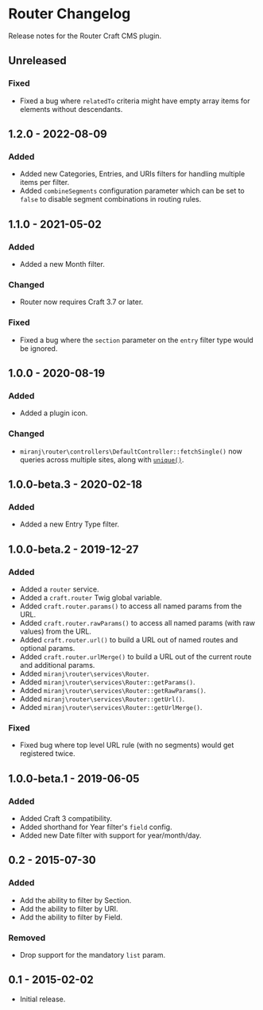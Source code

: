# Router Changelog

Release notes for the Router Craft CMS plugin.



## Unreleased

### Fixed
- Fixed a bug where `relatedTo` criteria might have empty array items for elements without descendants.



## 1.2.0 - 2022-08-09

### Added
- Added new Categories, Entries, and URIs filters for handling multiple items per filter.
- Added `combineSegments` configuration parameter which can be set to `false` to disable segment combinations in routing rules.



## 1.1.0 - 2021-05-02

### Added
- Added a new Month filter.

### Changed
- Router now requires Craft 3.7 or later.

### Fixed
- Fixed a bug where the `section` parameter on the `entry` filter type would be ignored.



## 1.0.0 - 2020-08-19

### Added
- Added a plugin icon.

### Changed
- `miranj\router\controllers\DefaultController::fetchSingle()` now queries across multiple sites, along with [`unique()`](https://docs.craftcms.com/v3/dev/element-queries/entry-queries.html#parameters).



## 1.0.0-beta.3 - 2020-02-18

### Added
- Added a new Entry Type filter.



## 1.0.0-beta.2 - 2019-12-27

### Added
- Added a `router` service.
- Added a `craft.router` Twig global variable.
- Added `craft.router.params()` to access all named params from the URL.
- Added `craft.router.rawParams()` to access all named params (with raw values) from the URL.
- Added `craft.router.url()` to build a URL out of named routes and optional params.
- Added `craft.router.urlMerge()` to build a URL out of the current route and additional params.
- Added `miranj\router\services\Router`.
- Added `miranj\router\services\Router::getParams()`.
- Added `miranj\router\services\Router::getRawParams()`.
- Added `miranj\router\services\Router::getUrl()`.
- Added `miranj\router\services\Router::getUrlMerge()`.

### Fixed
- Fixed bug where top level URL rule (with no segments) would get registered twice.



## 1.0.0-beta.1 - 2019-06-05

### Added
- Added Craft 3 compatibility.
- Added shorthand for Year filter's `field` config.
- Added new Date filter with support for year/month/day.



## 0.2 - 2015-07-30

### Added
- Add the ability to filter by Section.
- Add the ability to filter by URI.
- Add the ability to filter by Field.

### Removed
- Drop support for the mandatory `list` param.



## 0.1 - 2015-02-02
- Initial release.
